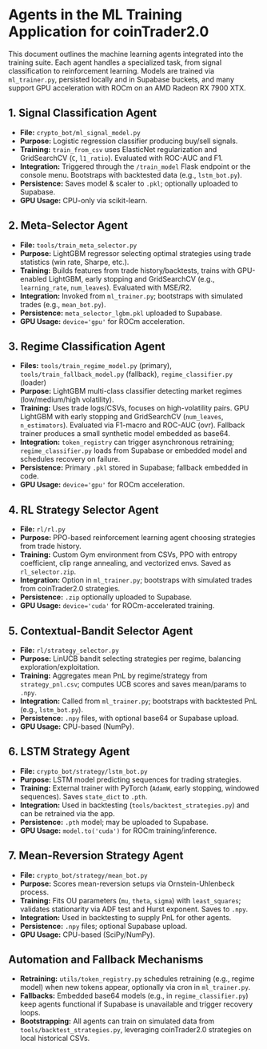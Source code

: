 # Agents in the ML Training Application for coinTrader2.0

This document outlines the machine learning agents integrated into the training suite. Each agent handles a specialized task, from signal classification to reinforcement learning. Models are trained via `ml_trainer.py`, persisted locally and in Supabase buckets, and many support GPU acceleration with ROCm on an AMD Radeon RX 7900 XTX.

## 1. Signal Classification Agent
- **File:** `crypto_bot/ml_signal_model.py`
- **Purpose:** Logistic regression classifier producing buy/sell signals.
- **Training:** `train_from_csv` uses ElasticNet regularization and GridSearchCV (`C`, `l1_ratio`). Evaluated with ROC-AUC and F1.
- **Integration:** Triggered through the `/train_model` Flask endpoint or the console menu. Bootstraps with backtested data (e.g., `lstm_bot.py`).
- **Persistence:** Saves model & scaler to `.pkl`; optionally uploaded to Supabase.
- **GPU Usage:** CPU-only via scikit-learn.

## 2. Meta-Selector Agent
- **File:** `tools/train_meta_selector.py`
- **Purpose:** LightGBM regressor selecting optimal strategies using trade statistics (win rate, Sharpe, etc.).
- **Training:** Builds features from trade history/backtests, trains with GPU-enabled LightGBM, early stopping and GridSearchCV (e.g., `learning_rate`, `num_leaves`). Evaluated with MSE/R2.
- **Integration:** Invoked from `ml_trainer.py`; bootstraps with simulated trades (e.g., `mean_bot.py`).
- **Persistence:** `meta_selector_lgbm.pkl` uploaded to Supabase.
- **GPU Usage:** `device='gpu'` for ROCm acceleration.

## 3. Regime Classification Agent
- **Files:** `tools/train_regime_model.py` (primary), `tools/train_fallback_model.py` (fallback), `regime_classifier.py` (loader)
- **Purpose:** LightGBM multi-class classifier detecting market regimes (low/medium/high volatility).
- **Training:** Uses trade logs/CSVs, focuses on high-volatility pairs. GPU LightGBM with early stopping and GridSearchCV (`num_leaves`, `n_estimators`). Evaluated via F1-macro and ROC-AUC (ovr). Fallback trainer produces a small synthetic model embedded as base64.
- **Integration:** `token_registry` can trigger asynchronous retraining; `regime_classifier.py` loads from Supabase or embedded model and schedules recovery on failure.
- **Persistence:** Primary `.pkl` stored in Supabase; fallback embedded in code.
- **GPU Usage:** `device='gpu'` for ROCm acceleration.

## 4. RL Strategy Selector Agent
- **File:** `rl/rl.py`
- **Purpose:** PPO-based reinforcement learning agent choosing strategies from trade history.
- **Training:** Custom Gym environment from CSVs, PPO with entropy coefficient, clip range annealing, and vectorized envs. Saved as `rl_selector.zip`.
- **Integration:** Option in `ml_trainer.py`; bootstraps with simulated trades from coinTrader2.0 strategies.
- **Persistence:** `.zip` optionally uploaded to Supabase.
- **GPU Usage:** `device='cuda'` for ROCm-accelerated training.

## 5. Contextual-Bandit Selector Agent
- **File:** `rl/strategy_selector.py`
- **Purpose:** LinUCB bandit selecting strategies per regime, balancing exploration/exploitation.
- **Training:** Aggregates mean PnL by regime/strategy from `strategy_pnl.csv`; computes UCB scores and saves mean/params to `.npy`.
- **Integration:** Called from `ml_trainer.py`; bootstraps with backtested PnL (e.g., `lstm_bot.py`).
- **Persistence:** `.npy` files, with optional base64 or Supabase upload.
- **GPU Usage:** CPU-based (NumPy).

## 6. LSTM Strategy Agent
- **File:** `crypto_bot/strategy/lstm_bot.py`
- **Purpose:** LSTM model predicting sequences for trading strategies.
- **Training:** External trainer with PyTorch (`AdamW`, early stopping, windowed sequences). Saves `state_dict` to `.pth`.
- **Integration:** Used in backtesting (`tools/backtest_strategies.py`) and can be retrained via the app.
- **Persistence:** `.pth` model; may be uploaded to Supabase.
- **GPU Usage:** `model.to('cuda')` for ROCm training/inference.

## 7. Mean-Reversion Strategy Agent
- **File:** `crypto_bot/strategy/mean_bot.py`
- **Purpose:** Scores mean-reversion setups via Ornstein-Uhlenbeck process.
- **Training:** Fits OU parameters (`mu`, `theta`, `sigma`) with `least_squares`; validates stationarity via ADF test and Hurst exponent. Saves to `.npy`.
- **Integration:** Used in backtesting to supply PnL for other agents.
- **Persistence:** `.npy` files; optional Supabase upload.
- **GPU Usage:** CPU-based (SciPy/NumPy).

## Automation and Fallback Mechanisms
- **Retraining:** `utils/token_registry.py` schedules retraining (e.g., regime model) when new tokens appear, optionally via cron in `ml_trainer.py`.
- **Fallbacks:** Embedded base64 models (e.g., in `regime_classifier.py`) keep agents functional if Supabase is unavailable and trigger recovery loops.
- **Bootstrapping:** All agents can train on simulated data from `tools/backtest_strategies.py`, leveraging coinTrader2.0 strategies on local historical CSVs.

